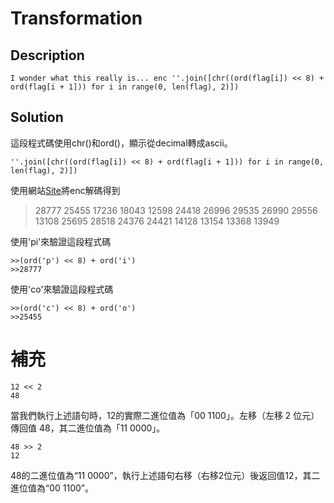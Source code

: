 # Transformation

## Description
```I wonder what this really is... enc ''.join([chr((ord(flag[i]) << 8) + ord(flag[i + 1])) for i in range(0, len(flag), 2)])```

## Solution
這段程式碼使用chr()和ord()，顯示從decimal轉成ascii。
```
''.join([chr((ord(flag[i]) << 8) + ord(flag[i + 1])) for i in range(0, len(flag), 2)])
```
使用網站[Site](https://www.rapidtables.com/convert/number/ascii-hex-bin-dec-converter.html)將enc解碼得到
> 28777 25455 17236 18043 12598 24418 26996 29535 26990 29556 13108 25695 28518 24376 24421 14128 13154 13368 13949

使用'pi'來驗證這段程式碼
```
>>(ord('p') << 8) + ord('i')
>>28777
```

使用'co'來驗證這段程式碼
```
>>(ord('c') << 8) + ord('o')
>>25455
```

# 補充
```
12 << 2
48
```
當我們執行上述語句時，12的實際二進位值為「00 1100」。左移（左移 2 位元）傳回值 48，其二進位值為「11 0000」。
```
48 >> 2
12
```
48的二進位值為“11 0000”，執行上述語句右移（右移2位元）後返回值12，其二進位值為“00 1100”。
